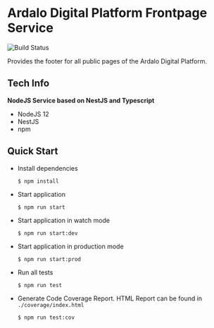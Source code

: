 # Ardalo Digital Platform Frontpage Service
![Build Status](https://github.com/ardalo/footer-service/workflows/Build/badge.svg)

Provides the footer for all public pages of the Ardalo Digital Platform.

## Tech Info
__NodeJS Service based on NestJS and Typescript__
* NodeJS 12
* NestJS
* npm

## Quick Start
* Install dependencies
  ```console
  $ npm install
  ```
* Start application
  ```console
  $ npm run start
  ```
* Start application in watch mode
  ```console
  $ npm run start:dev
  ```
* Start application in production mode
  ```console
  $ npm run start:prod
  ```
* Run all tests
  ```console
  $ npm run test
  ```
* Generate Code Coverage Report. HTML Report can be found in `./coverage/index.html`
  ```console
  $ npm run test:cov
  ```
